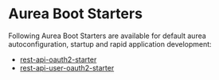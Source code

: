 # Aurea Boot Starters

Following Aurea Boot Starters are available for default aurea autoconfiguration, 
startup and rapid application development: 

* [rest-api-oauth2-starter](rest-api-oauth2-starter/README.md)
* [rest-api-user-oauth2-starter](rest-api-user-oauth2-starter/README.md)
